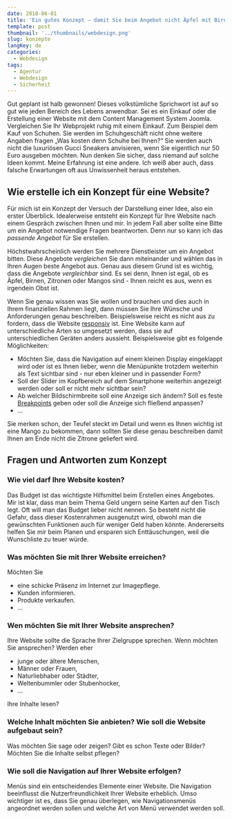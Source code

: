 ```yaml
---
date: 2018-06-01
title: 'Ein gutes Konzept – damit Sie beim Angebot nicht Äpfel mit Birnen vergleichen'
template: post
thumbnail: '../thumbnails/webdesign.png'
slug: konzepte
langKey: de
categories:
  - Webdesign
tags:
  - Agentur
  - Webdesign
  - Sicherheit
---
```


Gut geplant ist halb gewonnen! Dieses volkstümliche Sprichwort ist auf so gut wie jeden Bereich des Lebens anwendbar. Sei es ein Einkauf oder die Erstellung einer Website mit dem Content Management System Joomla. Vergleichen Sie Ihr Webprojekt ruhig mit einem Einkauf. Zum Beispiel dem Kauf von Schuhen. Sie werden im Schuhgeschäft nicht ohne weitere Angaben fragen „Was kosten denn Schuhe bei Ihnen?“ Sie werden auch nicht die luxuriösen Gucci Sneakers anvisieren, wenn Sie eigentlich nur 50 Euro ausgeben möchten. Nun denken Sie sicher, dass niemand auf solche Ideen kommt. Meine Erfahrung ist eine andere. Ich weiß aber auch, dass falsche Erwartungen oft aus Unwissenheit heraus entstehen.

## Wie erstelle ich ein Konzept für eine Website?

Für mich ist ein Konzept der Versuch der Darstellung einer Idee, also ein erster Überblick. Idealerweise entsteht ein Konzept für Ihre Website nach einem Gespräch zwischen Ihnen und mir. In jedem Fall aber sollte eine Bitte um ein Angebot notwendige Fragen beantworten. Denn nur so kann ich das _passende_ _Angebot_ für Sie erstellen.

Höchstwahrscheinlich werden Sie mehrere Dienstleister um ein Angebot bitten. Diese Angebote _vergleichen_ Sie dann miteinander und wählen das in Ihren Augen beste Angebot aus. Genau aus diesem Grund ist es wichtig, dass die Angebote _vergleichbar_ sind. Es sei denn, Ihnen ist egal, ob es Äpfel, Birnen, Zitronen oder Mangos sind - Ihnen reicht es aus, wenn es irgendein Obst ist.

Wenn Sie genau wissen was Sie wollen und brauchen und dies auch in Ihrem finanziellen Rahmen liegt, dann müssen Sie Ihre Wünsche und Anforderungen genau beschreiben. Beispielsweise reicht es nicht aus zu fordern, dass die Website [responsiv](https://de.wikipedia.org/w/index.php?title=Responsive_Webdesign&oldid=180719370) ist. Eine Website kann auf unterschiedliche Arten so umgesetzt werden, dass sie auf unterschiedlichen Geräten anders aussieht. Beispielsweise gibt es folgende Möglichkeiten:

- Möchten Sie, dass die Navigation auf einem kleinen Display eingeklappt wird oder ist es Ihnen lieber, wenn die Menüpunkte trotzdem weiterhin als Text sichtbar sind - nur eben kleiner und in passender Form?
- Soll der Slider im Kopfbereich auf dem Smartphone weiterhin angezeigt werden oder soll er nicht mehr sichtbar sein?
- Ab welcher Bildschirmbreite soll eine Anzeige sich ändern? Soll es feste [Breakpoints](https://de.wikipedia.org/w/index.php?title=Responsive_Webdesign&oldid=180719370#Abgrenzung_zur_mobilen_Webseite) geben oder soll die Anzeige sich fließend anpassen?
- ...

Sie merken schon, der Teufel steckt im Detail und wenn es Ihnen wichtig ist eine Mango zu bekommen, dann sollten Sie diese genau beschreiben damit Ihnen am Ende nicht die Zitrone geliefert wird.

## Fragen und Antworten zum Konzept

### Wie viel darf Ihre Website kosten?

Das Budget ist das wichtigste Hilfsmittel beim Erstellen eines Angebotes. Mir ist klar, dass man beim Thema Geld ungern seine Karten auf den Tisch legt. Oft will man das Budget lieber nicht nennen. So besteht nicht die Gefahr, dass dieser Kostenrahmen ausgenutzt wird, obwohl man die gewünschten Funktionen auch für weniger Geld haben könnte. Andererseits helfen Sie mir beim Planen und ersparen sich Enttäuschungen, weil die Wunschliste zu teuer würde.

### Was möchten Sie mit Ihrer Website erreichen?

Möchten Sie

- eine schicke Präsenz im Internet zur Imagepflege.
- Kunden informieren.
- Produkte verkaufen.
- …

### Wen möchten Sie mit Ihrer Website ansprechen?

Ihre Website sollte die Sprache Ihrer Zielgruppe sprechen. Wenn möchten Sie ansprechen? Werden eher

- junge oder ältere Menschen,
- Männer oder Frauen,
- Naturliebhaber oder Städter,
- Weltenbummler oder Stubenhocker,
- …

Ihre Inhalte lesen?

### Welche Inhalt möchten Sie anbieten? Wie soll die Website aufgebaut sein?

Was möchten Sie sage oder zeigen? Gibt es schon Texte oder Bilder? Möchten Sie die Inhalte selbst pflegen?

### Wie soll die Navigation auf Ihrer Website erfolgen?

Menüs sind ein entscheidendes Elemente einer Website. Die Navigation beeinflusst die Nutzerfreundlichkeit Ihrer Website erheblich. Umso wichtiger ist es, dass Sie genau überlegen, wie Navigationsmenüs angeordnet werden sollen und welche Art von Menü verwendet werden soll.
